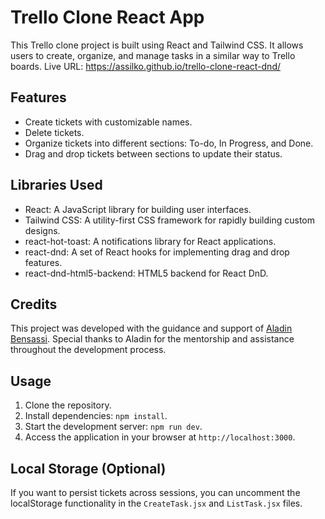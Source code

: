 # Trello Clone React App

This Trello clone project is built using React and Tailwind CSS. It allows users to create, organize, and manage tasks in a similar way to Trello boards.
 Live URL: https://assilko.github.io/trello-clone-react-dnd/

## Features

- Create tickets with customizable names.
- Delete tickets.
- Organize tickets into different sections: To-do, In Progress, and Done.
- Drag and drop tickets between sections to update their status.

## Libraries Used

- React: A JavaScript library for building user interfaces.
- Tailwind CSS: A utility-first CSS framework for rapidly building custom designs.
- react-hot-toast: A notifications library for React applications.
- react-dnd: A set of React hooks for implementing drag and drop features.
- react-dnd-html5-backend: HTML5 backend for React DnD.

## Credits

This project was developed with the guidance and support of [Aladin Bensassi](#). Special thanks to Aladin for the mentorship and assistance throughout the development process.

## Usage

1. Clone the repository.
2. Install dependencies: `npm install`.
3. Start the development server: `npm run dev`.
4. Access the application in your browser at `http://localhost:3000`.

## Local Storage (Optional)

If you want to persist tickets across sessions, you can uncomment the localStorage functionality in the `CreateTask.jsx` and `ListTask.jsx` files.
